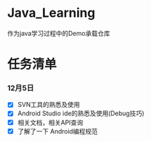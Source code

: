 ﻿# Java_Learning
作为java学习过程中的Demo承载仓库

# 任务清单
### 12月5日
- [x] SVN工具的熟悉及使用
- [x] Android Studio ide的熟悉及使用(Debug技巧)
- [x] 相关文档，相关API查询
- [x] 了解了一下 Android编程规范
